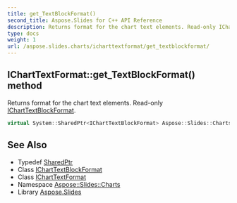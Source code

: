 ```yaml
---
title: get_TextBlockFormat()
second_title: Aspose.Slides for C++ API Reference
description: Returns format for the chart text elements. Read-only IChartTextBlockFormat.
type: docs
weight: 1
url: /aspose.slides.charts/icharttextformat/get_textblockformat/
---
```

## IChartTextFormat::get_TextBlockFormat() method


Returns format for the chart text elements. Read-only [IChartTextBlockFormat](../../icharttextblockformat/).

```cpp
virtual System::SharedPtr<IChartTextBlockFormat> Aspose::Slides::Charts::IChartTextFormat::get_TextBlockFormat()=0
```

## See Also

* Typedef [SharedPtr](../../../system/sharedptr/)
* Class [IChartTextBlockFormat](../../icharttextblockformat/)
* Class [IChartTextFormat](../)
* Namespace [Aspose::Slides::Charts](../../)
* Library [Aspose.Slides](../../../)